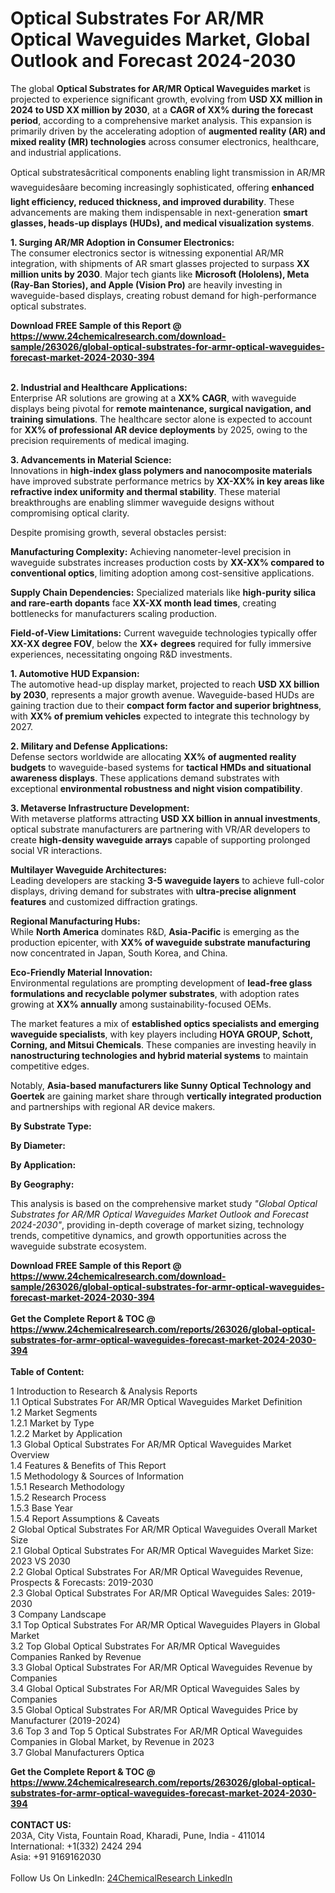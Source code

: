 <h1>Optical Substrates For AR/MR Optical Waveguides Market, Global Outlook and Forecast 2024-2030</h1><p>The global <strong>Optical Substrates for AR/MR Optical Waveguides market</strong> is projected to experience significant growth, evolving from <strong>USD XX million in 2024 to USD XX million by 2030</strong>, at a <strong>CAGR of XX% during the forecast period</strong>, according to a comprehensive market analysis. This expansion is primarily driven by the accelerating adoption of <strong>augmented reality (AR) and mixed reality (MR) technologies</strong> across consumer electronics, healthcare, and industrial applications.</p><p>Optical substratesâcritical components enabling light transmission in AR/MR waveguidesâare becoming increasingly sophisticated, offering <strong>enhanced light efficiency, reduced thickness, and improved durability</strong>. These advancements are making them indispensable in next-generation <strong>smart glasses, heads-up displays (HUDs), and medical visualization systems</strong>.</p><p><strong>1. Surging AR/MR Adoption in Consumer Electronics:</strong><br>
The consumer electronics sector is witnessing exponential AR/MR integration, with shipments of AR smart glasses projected to surpass <strong>XX million units by 2030</strong>. Major tech giants like <strong>Microsoft (Hololens), Meta (Ray-Ban Stories), and Apple (Vision Pro)</strong> are heavily investing in waveguide-based displays, creating robust demand for high-performance optical substrates.</p><div><b>Download FREE Sample of this Report @ 
            <a href="https://www.24chemicalresearch.com/download-sample/263026/global-optical-substrates-for-armr-optical-waveguides-forecast-market-2024-2030-394">
            https://www.24chemicalresearch.com/download-sample/263026/global-optical-substrates-for-armr-optical-waveguides-forecast-market-2024-2030-394</a></b></div><br><p><strong>2. Industrial and Healthcare Applications:</strong><br>
Enterprise AR solutions are growing at a <strong>XX% CAGR</strong>, with waveguide displays being pivotal for <strong>remote maintenance, surgical navigation, and training simulations</strong>. The healthcare sector alone is expected to account for <strong>XX% of professional AR device deployments</strong> by 2025, owing to the precision requirements of medical imaging.</p><p><strong>3. Advancements in Material Science:</strong><br>
Innovations in <strong>high-index glass polymers and nanocomposite materials</strong> have improved substrate performance metrics by <strong>XX-XX% in key areas like refractive index uniformity and thermal stability</strong>. These material breakthroughs are enabling slimmer waveguide designs without compromising optical clarity.</p><p>Despite promising growth, several obstacles persist:</p><p><strong>Manufacturing Complexity:</strong> Achieving nanometer-level precision in waveguide substrates increases production costs by <strong>XX-XX% compared to conventional optics</strong>, limiting adoption among cost-sensitive applications.</p><p><strong>Supply Chain Dependencies:</strong> Specialized materials like <strong>high-purity silica and rare-earth dopants</strong> face <strong>XX-XX month lead times</strong>, creating bottlenecks for manufacturers scaling production.</p><p><strong>Field-of-View Limitations:</strong> Current waveguide technologies typically offer <strong>XX-XX degree FOV</strong>, below the <strong>XX+ degrees</strong> required for fully immersive experiences, necessitating ongoing R&amp;D investments.</p><p><strong>1. Automotive HUD Expansion:</strong><br>
The automotive head-up display market, projected to reach <strong>USD XX billion by 2030</strong>, represents a major growth avenue. Waveguide-based HUDs are gaining traction due to their <strong>compact form factor and superior brightness</strong>, with <strong>XX% of premium vehicles</strong> expected to integrate this technology by 2027.</p><p><strong>2. Military and Defense Applications:</strong><br>
Defense sectors worldwide are allocating <strong>XX% of augmented reality budgets</strong> to waveguide-based systems for <strong>tactical HMDs and situational awareness displays</strong>. These applications demand substrates with exceptional <strong>environmental robustness and night vision compatibility</strong>.</p><p><strong>3. Metaverse Infrastructure Development:</strong><br>
With metaverse platforms attracting <strong>USD XX billion in annual investments</strong>, optical substrate manufacturers are partnering with VR/AR developers to create <strong>high-density waveguide arrays</strong> capable of supporting prolonged social VR interactions.</p><p><strong>Multilayer Waveguide Architectures:</strong><br>
	Leading developers are stacking <strong>3-5 waveguide layers</strong> to achieve full-color displays, driving demand for substrates with <strong>ultra-precise alignment features</strong> and customized diffraction gratings.</p><p><strong>Regional Manufacturing Hubs:</strong><br>
	While <strong>North America</strong> dominates R&amp;D, <strong>Asia-Pacific</strong> is emerging as the production epicenter, with <strong>XX% of waveguide substrate manufacturing</strong> now concentrated in Japan, South Korea, and China.</p><p><strong>Eco-Friendly Material Innovation:</strong><br>
	Environmental regulations are prompting development of <strong>lead-free glass formulations and recyclable polymer substrates</strong>, with adoption rates growing at <strong>XX% annually</strong> among sustainability-focused OEMs.</p><p>The market features a mix of <strong>established optics specialists and emerging waveguide specialists</strong>, with key players including <strong>HOYA GROUP, Schott, Corning, and Mitsui Chemicals</strong>. These companies are investing heavily in <strong>nanostructuring technologies and hybrid material systems</strong> to maintain competitive edges.</p><p>Notably, <strong>Asia-based manufacturers like Sunny Optical Technology and Goertek</strong> are gaining market share through <strong>vertically integrated production</strong> and partnerships with regional AR device makers.</p><p><strong>By Substrate Type:</strong></p><p><strong>By Diameter:</strong></p><p><strong>By Application:</strong></p><p><strong>By Geography:</strong></p><p>This analysis is based on the comprehensive market study <em>"Global Optical Substrates for AR/MR Optical Waveguides Market Outlook and Forecast 2024-2030"</em>, providing in-depth coverage of market sizing, technology trends, competitive dynamics, and growth opportunities across the waveguide substrate ecosystem.</p><div><b>Download FREE Sample of this Report @ 
            <a href="https://www.24chemicalresearch.com/download-sample/263026/global-optical-substrates-for-armr-optical-waveguides-forecast-market-2024-2030-394">
            https://www.24chemicalresearch.com/download-sample/263026/global-optical-substrates-for-armr-optical-waveguides-forecast-market-2024-2030-394</a></b></div><br><div><b>Get the Complete Report & TOC @ 
            <a href="https://www.24chemicalresearch.com/reports/263026/global-optical-substrates-for-armr-optical-waveguides-forecast-market-2024-2030-394">
            https://www.24chemicalresearch.com/reports/263026/global-optical-substrates-for-armr-optical-waveguides-forecast-market-2024-2030-394</a></b></div><br>
            <b>Table of Content:</b><p>1 Introduction to Research & Analysis Reports<br />
    1.1 Optical Substrates For AR/MR Optical Waveguides Market Definition<br />
    1.2 Market Segments<br />
        1.2.1 Market by Type<br />
        1.2.2 Market by Application<br />
    1.3 Global Optical Substrates For AR/MR Optical Waveguides Market Overview<br />
    1.4 Features & Benefits of This Report<br />
    1.5 Methodology & Sources of Information<br />
        1.5.1 Research Methodology<br />
        1.5.2 Research Process<br />
        1.5.3 Base Year<br />
        1.5.4 Report Assumptions & Caveats<br />
2 Global Optical Substrates For AR/MR Optical Waveguides Overall Market Size<br />
    2.1 Global Optical Substrates For AR/MR Optical Waveguides Market Size: 2023 VS 2030<br />
    2.2 Global Optical Substrates For AR/MR Optical Waveguides Revenue, Prospects & Forecasts: 2019-2030<br />
    2.3 Global Optical Substrates For AR/MR Optical Waveguides Sales: 2019-2030<br />
3 Company Landscape<br />
    3.1 Top Optical Substrates For AR/MR Optical Waveguides Players in Global Market<br />
    3.2 Top Global Optical Substrates For AR/MR Optical Waveguides Companies Ranked by Revenue<br />
    3.3 Global Optical Substrates For AR/MR Optical Waveguides Revenue by Companies<br />
    3.4 Global Optical Substrates For AR/MR Optical Waveguides Sales by Companies<br />
    3.5 Global Optical Substrates For AR/MR Optical Waveguides Price by Manufacturer (2019-2024)<br />
    3.6 Top 3 and Top 5 Optical Substrates For AR/MR Optical Waveguides Companies in Global Market, by Revenue in 2023<br />
    3.7 Global Manufacturers Optica</p><div><b>Get the Complete Report & TOC @ 
            <a href="https://www.24chemicalresearch.com/reports/263026/global-optical-substrates-for-armr-optical-waveguides-forecast-market-2024-2030-394">
            https://www.24chemicalresearch.com/reports/263026/global-optical-substrates-for-armr-optical-waveguides-forecast-market-2024-2030-394</a></b></div><br><b>CONTACT US:</b><br>
            203A, City Vista, Fountain Road, Kharadi, Pune, India - 411014<br>
            International: +1(332) 2424 294<br>
            Asia: +91 9169162030 <br><br>
            Follow Us On LinkedIn: <a href="https://www.linkedin.com/company/24chemicalresearch/">24ChemicalResearch LinkedIn</a>